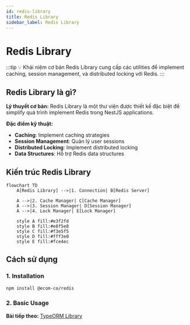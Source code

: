 ```yaml
---
id: redis-library
title: Redis Library
sidebar_label: Redis Library
---
```


# Redis Library

:::tip 💡 Khái niệm cơ bản
Redis Library cung cấp các utilities để implement caching, session management, và distributed locking với Redis.
:::

## Redis Library là gì?

**Lý thuyết cơ bản:**
Redis Library là một thư viện được thiết kế đặc biệt để simplify quá trình implement Redis trong NestJS applications.

**Đặc điểm kỹ thuật:**
- **Caching**: Implement caching strategies
- **Session Management**: Quản lý user sessions
- **Distributed Locking**: Implement distributed locking
- **Data Structures**: Hỗ trợ Redis data structures

## Kiến trúc Redis Library

```mermaid
flowchart TD
    A[Redis Library] -->|1. Connection| B[Redis Server]
    
    A -->|2. Cache Manager| C[Cache Manager]
    A -->|3. Session Manager| D[Session Manager]
    A -->|4. Lock Manager| E[Lock Manager]
    
    style A fill:#e3f2fd
    style B fill:#e8f5e8
    style C fill:#f3e5f5
    style D fill:#fff3e0
    style E fill:#fce4ec
```

## Cách sử dụng

### **1. Installation**

```bash
npm install @ecom-co/redis
```

### **2. Basic Usage**


**Bài tiếp theo:** [TypeORM Library](/docs/ecom-co/libs/typeorm/typeorm-library)
